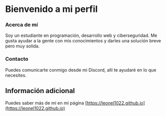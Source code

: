 # Bienvenido a mi perfil

### Acerca de mí
Soy un estudiante en programación, desarrollo web y ciberseguridad. Me gusta ayudar a la gente con mis conocimientos y darles una solución breve pero muy solida.

### Contacto
Puedes comunicarte conmigo desde mi Discord, allí te ayudaré en lo que necesites.

## Información adicional
Puedes saber más de mí en mi página [https://leonel1022.github.io](https://leonel1022.github.io)
